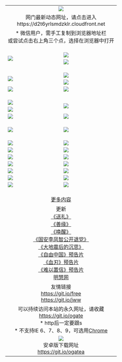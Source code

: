 ﻿<table>
  <tr></tr>
  <tr><td colspan=2 align=center><img src="https://cloud.githubusercontent.com/assets/11880933/13434984/f430fae2-e012-11e5-814f-c2df1e82b247.jpg" /></td></tr>
  <tr><td colspan=2 align=center>网门最新动态网址，请点击进入
<br>https://d2t6yrlsmdzklr.cloudfront.net
    </td>
  </tr>
  <tr>
    <td colspan=2 align=center>* 微信用户，需手工复制到浏览器地址栏<br>或尝试点击右上角三个点，选择在浏览器中打开
    <!--br>* IE6打开动态网址须在选项中勾选TLS 1.0--></td>
  </tr>
  <tr height="20">
  <tr>
    <td rowspan=2><a href="https://d2t6yrlsmdzklr.cloudfront.net/ogUP.aspx?name=11DKC.mp4&list=11DKC" target="_blank"><img src="https://d2t6yrlsmdzklr.cloudfront.net/Up/11DKC1.jpg" /></a></td> 
    <td><div><a href="https://d2t6yrlsmdzklr.cloudfront.net/ogUP.aspx?name=LRWS.mp4&list=LRWS" target="_blank"><img src="https://d2t6yrlsmdzklr.cloudfront.net/Up/LRWS.jpg" /></a></td>
   </tr>
  <tr>
    <td><a href="https://d2t6yrlsmdzklr.cloudfront.net/ogNiceVedio.aspx" target="_blank"><img src="https://d2t6yrlsmdzklr.cloudfront.net/Up/11TGKDY.jpg" /></a></td>
  </tr>
  <tr height="20">
  <tr>
    <td rowspan=2><a href="https://d2t6yrlsmdzklr.cloudfront.net/ogUP.aspx?name=4EE/DJ.mp4&list=4EEDJ" target="_blank"><img src="https://d2t6yrlsmdzklr.cloudfront.net/Up/4EE/DJ140.jpg"/></a></td>
    <td><a href="https://d2t6yrlsmdzklr.cloudfront.net/ogUP.aspx?name=4EE/ZG.mp4&list=4EEZG" target="_blank"><img src="https://d2t6yrlsmdzklr.cloudfront.net/Up/4EE/ZG0.jpg"/></a></td>
    <!--td><a href="https://d2t6yrlsmdzklr.cloudfront.net/ogUP.aspx?name=4EE/HQ.mp4&list=4EEHQ" target="_blank"><img src="https://d2t6yrlsmdzklr.cloudfront.net/Up/4EE/HQ0.jpg"/></a></td-->
  </tr>
  <tr>
    <td><a href="https://d2t6yrlsmdzklr.cloudfront.net/ogUP.aspx?name=4EE/QQ.mp4&list=4EEQQ" target="_blank"><img src="https://d2t6yrlsmdzklr.cloudfront.net/Up/4EE/QQ0.jpg"/></a></td>
  </tr>
  <tr>
    <td><a href="https://d2t6yrlsmdzklr.cloudfront.net/onCO.aspx?ob=600%CA%C2%CE%EF&op=%D4%F6%C9%BE%B8%C4&args=WH1~%23%C0%E0%D0%CD6%D0%C2%CE%C5%7c%23%C0%E0%D0%CD6%C6%C0%C2%DB" target="_blank"><img src="https://d2t6yrlsmdzklr.cloudfront.net/Up/0WZ.jpg" /></a></td>
    <td><a href="https://d2t6yrlsmdzklr.cloudfront.net/onCO.aspx?ob=600%CA%C2%CE%EF&op=%D4%F6%C9%BE%B8%C4&args=WH1~%23%D3%C3%BB%A7" target="_blank"><img src="https://d2t6yrlsmdzklr.cloudfront.net/Up/0WB.jpg" /></a></td>
  </tr>
  <tr height="20">
  <tr>
    <td><a href="https://d2t6yrlsmdzklr.cloudfront.net/ogUP.aspx?name=JQR.mp4&count=2" target="_blank"><img src="https://d2t6yrlsmdzklr.cloudfront.net/Up/JQR.jpg" /></a></td>   
    <td rowspan=2><a href="https://d2t6yrlsmdzklr.cloudfront.net/ogUP.aspx?name=JP.mp4&count=9" target="_blank"><img src="https://d2t6yrlsmdzklr.cloudfront.net/Up/JP.jpg" /></td>
  </tr>
  <tr>
    <td><a href="https://d2t6yrlsmdzklr.cloudfront.net/ogUP.aspx?name=WH.mp4" target="_blank"><img src="https://d2t6yrlsmdzklr.cloudfront.net/Up/WH.jpg" /></a></td>
  </tr>
  <tr>
    <td><a href="https://d2t6yrlsmdzklr.cloudfront.net/ogUP.aspx?name=SSZJ.mp4&list=SSZJ" target="_blank"><img src="https://d2t6yrlsmdzklr.cloudfront.net/Up/SSZJ.jpg" /></a></td>
    <td><a href="https://d2t6yrlsmdzklr.cloudfront.net/ogUP.aspx?name=WLSH.mp4&count=2" target="_blank"><img src="https://d2t6yrlsmdzklr.cloudfront.net/Up/WLSH.jpg" /></a</td>
  </tr>
  <tr height="20">
  <tr>
    <td><a href="https://d2t6yrlsmdzklr.cloudfront.net/ogUP.aspx?name=ZY.mp4&count=2015|16" target="_blank"><img src="https://d2t6yrlsmdzklr.cloudfront.net/Up/ZY.jpg" /></a</td>
    <td><a href="https://d2t6yrlsmdzklr.cloudfront.net/ogUP.aspx?name=XTFY.mp4&count=B|2,A|24" target="_blank"><img src="https://d2t6yrlsmdzklr.cloudfront.net/Up/XTFY.jpg" /></a></td>
  </tr>
  <tr height="20">
  </tr>
  <!--tr>
    <td><a href="https://d2t6yrlsmdzklr.cloudfront.net/ogUP.aspx?name=4EE/GX.mp4&list=4EEGX" target="_blank"><img src="https://d2t6yrlsmdzklr.cloudfront.net/Up/4EE/GX0.jpg"/></a></td>
    <td><a href="https://d2t6yrlsmdzklr.cloudfront.net/ogUP.aspx?name=4EE/HD.mp4&list=4EEHD" target="_blank"><img src="https://d2t6yrlsmdzklr.cloudfront.net/Up/4EE/HD0.jpg"/></a></td>
  </tr>
  <tr>
    <td><a href="https://d2t6yrlsmdzklr.cloudfront.net/ogUP.aspx?name=4EE/TX.mp4&list=4EETX" target="_blank"><img src="https://d2t6yrlsmdzklr.cloudfront.net/Up/4EE/TX0.jpg"/></a></td>
    <td><a href="https://d2t6yrlsmdzklr.cloudfront.net/ogUP.aspx?name=4EE/WZ.mp4&list=4EEWZ" target="_blank"><img src="https://d2t6yrlsmdzklr.cloudfront.net/Up/4EE/WZ0.jpg"/></a></td>
  </tr-->
  <tr>
    <td><a href="https://d2t6yrlsmdzklr.cloudfront.net/onUP.aspx?name=https://du172fz170yac.cloudfront.net/" target="_blank"><img src="https://d2t6yrlsmdzklr.cloudfront.net/Up/0DTW.jpg"/></a></td>
    <td><a href="https://d2t6yrlsmdzklr.cloudfront.net/onUP.aspx?name=https://d240ns8up8earz.cloudfront.net/acenter/" target="_blank"><img src="https://d2t6yrlsmdzklr.cloudfront.net/Up/0TDW.jpg" /></a></td>
  </tr>
  <tr>
    <td><a href="https://d2t6yrlsmdzklr.cloudfront.net/onUP.aspx?name=https://d4508d6vomz2p.cloudfront.net/gb/nsc413.htm" target="_blank"><img src="https://d2t6yrlsmdzklr.cloudfront.net/Up/0DJY.jpg" /></a></td>
    <td><a href="https://d2t6yrlsmdzklr.cloudfront.net/onUP.aspx?name=https://d4apjbhkuxer1.cloudfront.net/xtr/gb/prog204.html" target="_blank"><img src="https://d2t6yrlsmdzklr.cloudfront.net/Up/0XTR.jpg" /></a></td>
  </tr>
  <tr>
    <td><a href="https://d2t6yrlsmdzklr.cloudfront.net/onUP.aspx?name=https://d3aj00iefsmfgc.cloudfront.net/" target="_blank"><img src="https://d2t6yrlsmdzklr.cloudfront.net/Up/0MHW.jpg" /></a></td>
    <td><a href="https://d2t6yrlsmdzklr.cloudfront.net/onUP.aspx?name=https://d20wz7qt14x5d2.cloudfront.net/" target="_blank"><img src="https://d2t6yrlsmdzklr.cloudfront.net/Up/0ZJW.jpg" /></a></td>
  </tr>
  <tr>
    <td><a href="https://d2t6yrlsmdzklr.cloudfront.net/ogUP.aspx?name=0FG.zip" target="_blank"><img src="https://d2t6yrlsmdzklr.cloudfront.net/Up/0FG.jpg" /></a></td>
    <td><a href="https://d2t6yrlsmdzklr.cloudfront.net/ogUP.aspx?name=0FGA.apk" target="_blank"><img src="https://d2t6yrlsmdzklr.cloudfront.net/Up/0FGA.jpg" /></a></td>
  </tr>
  <tr>
    <td><a href="https://d2t6yrlsmdzklr.cloudfront.net/ogUP.aspx?name=0U.zip" target="_blank"><img src="https://d2t6yrlsmdzklr.cloudfront.net/Up/0U.jpg" /></a></td>
    <td><a href="https://d2t6yrlsmdzklr.cloudfront.net/ogUP.aspx?name=0UA.apk" target="_blank"><img src="https://d2t6yrlsmdzklr.cloudfront.net/Up/0UA.jpg" /></a></td>
  </tr>
  <tr>
    <td><a href="https://d2t6yrlsmdzklr.cloudfront.net/ogUP.aspx?name=0iPPOTV.zip" target="_blank"><img src="https://d2t6yrlsmdzklr.cloudfront.net/Up/0iPPOTV.jpg" /></a></td>
    <td><a href="https://d2t6yrlsmdzklr.cloudfront.net/ogUP.aspx?name=0iNTD.apk" target="_blank"><img src="https://d2t6yrlsmdzklr.cloudfront.net/Up/0iNTD.jpg" /></a></td>
  </tr>
  <!--tr>
    <td><a href="https://d2t6yrlsmdzklr.cloudfront.net/ogNice.aspx" target="_blank"><img src="https://d2t6yrlsmdzklr.cloudfront.net/Up/0WCYY.jpg" /></a></td>
    <td><a href="https://d2t6yrlsmdzklr.cloudfront.net/onCO.aspx?list=XWPL&mode=m" target="_blank"><img src="https://d2t6yrlsmdzklr.cloudfront.net/Up/0WZTT.jpg" /></a></td> 
  </tr-->
  <tr>
    <td><a href="https://d2t6yrlsmdzklr.cloudfront.net/ogDY.aspx" target="_blank"><img src="https://d2t6yrlsmdzklr.cloudfront.net/Up/0FK.jpg" /></a></td>
    <td><a href="https://d2t6yrlsmdzklr.cloudfront.net/ogST.aspx" target="_blank"><img src="https://d2t6yrlsmdzklr.cloudfront.net/Up/0ST.jpg" /></a></td> 
  </tr>
  <tr height="20">
  <tr>
    <td colspan=2 align=center><a href="https://d2t6yrlsmdzklr.cloudfront.net/ogNice.aspx">更多内容</a>
    </td>
  </tr>
  <tr>
    <td colspan=2 align=center>更新<br>
      <a href="https://d2t6yrlsmdzklr.cloudfront.net/ogUP.aspx?name=4ESL.mp4" target="_blank">《送礼》</a><br>
      <a href="https://d2t6yrlsmdzklr.cloudfront.net/ogUP.aspx?name=4ESY.mp4" target="_blank">《善缘》</a><br>
      <a href="https://d2t6yrlsmdzklr.cloudfront.net/ogUP.aspx?name=4EHX.mp4" target="_blank">《唤醒》</a><br>
      <a href="https://d2t6yrlsmdzklr.cloudfront.net/ogUP.aspx?name=4LFZ.mp4" target="_blank">《国安李凤智公开退党》</a><br>
      <a href="https://d2t6yrlsmdzklr.cloudfront.net/ogUP.aspx?name=4DDZHDCS.mp4" target="_blank">《大地震后的沉思》</a><br>
      <a href="https://d2t6yrlsmdzklr.cloudfront.net/ogUP.aspx?name=11ZYZG0.mp4" target="_blank">《自由中国》预告片</a><br>
      <a href="https://d2t6yrlsmdzklr.cloudfront.net/ogUP.aspx?name=11XR.mp4" target="_blank">《血刃》预告片</a><br>
      <a href="https://d2t6yrlsmdzklr.cloudfront.net/ogUP.aspx?name=11NYZX.mp4&count=2" target="_blank">《难以置信》预告片</a><br>
      <a href="https://d2t6yrlsmdzklr.cloudfront.net/onUP.aspx?name=https://www.minghui.org/" target="_blank">明慧网</a>
    </td>
  </tr>
  <tr>
    <td colspan=2 align=center>友情链接<br>
      <a href="https://git.io/free" target="_blank">https://git.io/free</a><br>
      <a href="https://git.io/jww" target="_blank">https://git.io/jww</a>
    </td>
  </tr>
  <tr>
    <td colspan=2 align=center>可以持续访问本站的永久网址，请收藏<br/><a href="https://git.io/ogate" target="_blank">https://git.io/ogate</a><br/>* http后一定要跟s<br/>* 不支持IE 6、7、8、9，可选用<a href="https://d2t6yrlsmdzklr.cloudfront.net/ogUP.aspx?name=0ChromePortable.zip">Chrome</a></td>
  </tr>
  <tr>
    <td colspan=2 align=center><a href="https://d2t6yrlsmdzklr.cloudfront.net/ogUP.aspx?name=0oGate.apk" target="_blank"><img src="https://cloud.githubusercontent.com/assets/11880933/13720399/75e143ee-e842-11e5-9f0a-1421f423c80f.jpg" /></a><br>安卓版下载网址<br><a href="https://git.io/ogatea">https://git.io/ogatea</a></td>
  </tr>
  <!--tr>
    <td colspan=2 align=center>可能失效的动态网址
    </td>
  </tr-->
</table>
